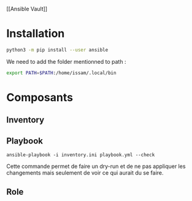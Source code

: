 [[Ansible Vault]]
# Installation

``` sh
python3 -m pip install --user ansible
```

We need to add the folder mentionned to path : 

``` sh
export PATH=$PATH:/home/issam/.local/bin
```

# Composants

## Inventory

## Playbook
`ansible-playbook -i inventory.ini playbook.yml --check`

Cette commande permet de faire un dry-run et de ne pas appliquer les changements mais seulement de voir ce qui aurait du se faire.

## Role

